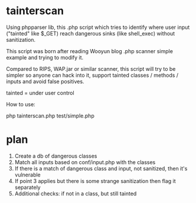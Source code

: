 # tainterscan

Using phpparser lib, this .php script which tries to identify where user input ("tainted" like $_GET) reach dangerous sinks (like shell_exec) without sanitization.

This script was born after reading Wooyun blog .php scanner simple example and trying to modify it. 

Compared to RIPS, WAP.jar or similar scanner, this script will try to be simpler so anyone can hack into it, support tainted classes / methods / inputs and avoid false positives. 

tainted = under user control

How to use:

   php tainterscan.php test/simple.php

# plan

1. Create a db of dangerous classes
2. Match all inputs based on conf/input.php with the classes
3. If there is a match of dangerous class and input, not sanitized, then it's vulnerable
4. If point 3 applies but there is some strange sanitization then flag it separately
5. Additional checks: if not in a class, but still tainted

